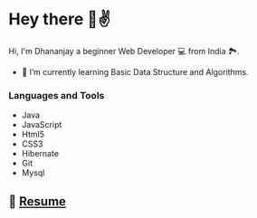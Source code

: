 # Hey there 👋✌
Hi, I'm Dhananjay a beginner Web Developer 💻 from India 🏞.
<!--
**dhanujadhav1/dhanujadhav1** is a ✨ _special_ ✨ repository because its `README.md` (this file) appears on your GitHub profile.

Here are some ideas to get you started:
-->
- 🌱 I’m currently learning Basic Data Structure and Algorithms.

### Languages and Tools
- Java
- JavaScript
- Html5
- CSS3
- Hibernate 
- Git
- Mysql


## 📝 [Resume](https://drive.google.com/file/d/1Q2Ya8c2PEvvTocpOZOeeKhL-m7rh1dg8/view?usp=sharing)
